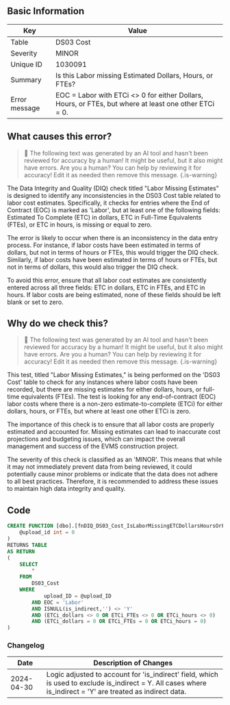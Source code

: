 ## Basic Information
| Key         | Value          |
|-------------|----------------|
| Table       | DS03 Cost |
| Severity    | MINOR |
| Unique ID   | 1030091   |
| Summary     | Is this Labor missing Estimated Dollars, Hours, or FTEs? |
| Error message | EOC = Labor with ETCi <> 0 for either Dollars, Hours, or FTEs, but where at least one other ETCi = 0. |

## What causes this error?

> :robot: The following text was generated by an AI tool and hasn't been reviewed for accuracy by a human! It might be useful, but it also might have errors. Are you a human? You can help by reviewing it for accuracy! Edit it as needed then remove this message.
{.is-warning}

The Data Integrity and Quality (DIQ) check titled "Labor Missing Estimates" is designed to identify any inconsistencies in the DS03 Cost table related to labor cost estimates. Specifically, it checks for entries where the End of Contract (EOC) is marked as 'Labor', but at least one of the following fields: Estimated To Complete (ETC) in dollars, ETC in Full-Time Equivalents (FTEs), or ETC in hours, is missing or equal to zero.

The error is likely to occur when there is an inconsistency in the data entry process. For instance, if labor costs have been estimated in terms of dollars, but not in terms of hours or FTEs, this would trigger the DIQ check. Similarly, if labor costs have been estimated in terms of hours or FTEs, but not in terms of dollars, this would also trigger the DIQ check.

To avoid this error, ensure that all labor cost estimates are consistently entered across all three fields: ETC in dollars, ETC in FTEs, and ETC in hours. If labor costs are being estimated, none of these fields should be left blank or set to zero.
## Why do we check this?

> :robot: The following text was generated by an AI tool and hasn't been reviewed for accuracy by a human! It might be useful, but it also might have errors. Are you a human? You can help by reviewing it for accuracy! Edit it as needed then remove this message.
{.is-warning}

This test, titled "Labor Missing Estimates," is being performed on the 'DS03 Cost' table to check for any instances where labor costs have been recorded, but there are missing estimates for either dollars, hours, or full-time equivalents (FTEs). The test is looking for any end-of-contract (EOC) labor costs where there is a non-zero estimate-to-complete (ETCi) for either dollars, hours, or FTEs, but where at least one other ETCi is zero.

The importance of this check is to ensure that all labor costs are properly estimated and accounted for. Missing estimates can lead to inaccurate cost projections and budgeting issues, which can impact the overall management and success of the EVMS construction project. 

The severity of this check is classified as an 'MINOR'. This means that while it may not immediately prevent data from being reviewed, it could potentially cause minor problems or indicate that the data does not adhere to all best practices. Therefore, it is recommended to address these issues to maintain high data integrity and quality.
## Code

```sql
CREATE FUNCTION [dbo].[fnDIQ_DS03_Cost_IsLaborMissingETCDollarsHoursOrFTEs] (
	@upload_id int = 0
)
RETURNS TABLE
AS RETURN
(
	SELECT 
		* 
	FROM 
		DS03_Cost
	WHERE
			upload_ID = @upload_ID
		AND EOC = 'Labor'
		AND ISNULL(is_indirect,'') <> 'Y'
		AND (ETCi_dollars <> 0 OR ETCi_FTEs <> 0 OR ETCi_hours <> 0)
		AND (ETCi_dollars = 0 OR ETCi_FTEs = 0 OR ETCi_hours = 0)
)
```

### Changelog

| Date       | Description of Changes   |
| ---------- | ------------------------ |
| 2024-04-30 | Logic adjusted to account for 'is_indirect' field, which is used to exclude is_indirect = Y. All cases where is_indirect = 'Y' are treated as indirect data. |
